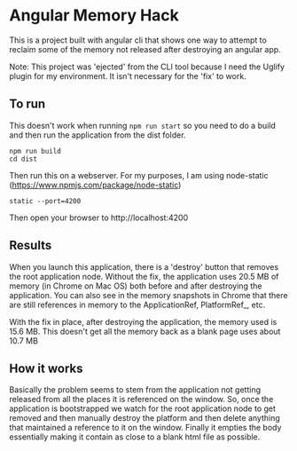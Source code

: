 # Angular Memory Hack
This is a project built with angular cli that shows one way to attempt to reclaim some of the memory not released after destroying an angular app.

Note: This project was 'ejected' from the CLI tool because I need the Uglify plugin for my environment. It isn't necessary for the 'fix' to work.

## To run
This doesn't work when running ```npm run start``` so you need to do a build and then run the application from the dist folder.

````
npm run build
cd dist
````
Then run this on a webserver. For my purposes, I am using node-static (https://www.npmjs.com/package/node-static)

````
static --port=4200
````

Then open your browser to http://localhost:4200

## Results
When you launch this application, there is a 'destroy' button that removes the root application node. Without the fix, the application uses 20.5 MB of memory (in Chrome on Mac OS) both before and after destroying the application. You can also see in the memory snapshots in Chrome that there are still references in memory to the ApplicationRef, PlatformRef_, etc.

With the fix in place, after destroying the application, the memory used is 15.6 MB. This doesn't get all the memory back as a blank page uses about 10.7 MB

## How it works
Basically the problem seems to stem from the application not getting released from all the places it is referenced on the window. So, once the application is bootstrapped we watch for the root application node to get removed and then manually destroy the platform and then delete anything that maintained a reference to it on the window. Finally it empties the body essentially making it contain as close to a blank html file as possible.
